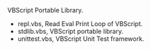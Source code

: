 VBScript Portable Library.
  * repl.vbs, Read Eval Print Loop of VBScript.
  * stdlib.vbs, VBScript portable library.
  * unittest.vbs, VBScript Unit Test framework.